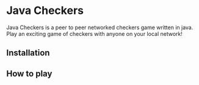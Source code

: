 # Java Checkers

Java Checkers is a peer to peer networked checkers game written in java.  Play an exciting game of checkers with anyone on your local network!

## Installation

## How to play
